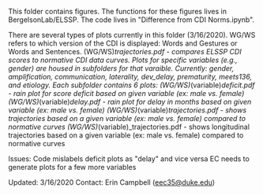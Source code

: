 This folder contains figures. The functions for these figures lives in BergelsonLab/ELSSP. The code lives in "Difference from CDI Norms.ipynb".

There are several types of plots currently in this folder (3/16/2020). WG/WS refers to which version of the CDI is displayed: Words and Gestures or Words and Sentences.
(WG/WS)_trajectories.pdf - compares ELSSP CDI scores to normative CDI data curves.
Plots for specific variables (e.g., gender) are housed in subfolders for that varaible. Currently: gender, amplification, communication, laterality, dev_delay, prematurity, meets136, and etiology. Each subfolder contains 6 plots:
(WG/WS)_(variable)_deficit.pdf - rain plot for score deficit based on given variable (ex: male vs. female)
(WG/WS)_(variable)_delay.pdf - rain plot for delay in months based on given variable (ex: male vs. female)
(WG/WS)_(variable)_trajectories.pdf - shows trajectories based on a given variable (ex: male vs. female) compared to normative curves
(WG/WS)_(variable)_trajectories.pdf - shows longitudinal trajectories based on a given variable (ex: male vs. female) compared to normative curves

Issues: 
Code mislabels deficit plots as "delay" and vice versa
EC needs to generate plots for a few more variables

Updated: 3/16/2020
Contact: Erin Campbell (eec35@duke.edu)
